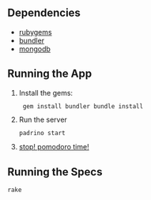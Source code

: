 Dependencies
------------

* [rubygems](http://rubygems.org)
* [bundler](http://gembundler.com)
* [mongodb](http://mongodb.org)

Running the App
---------------

1. Install the gems:
  <code><pre>
    gem install bundler
    bundle install
  </pre></code>
2. Run the server
    <code><pre>padrino start</pre></code>
3. [stop! pomodoro time!](http://localhost:3000)

Running the Specs
-----------------

    rake
